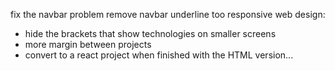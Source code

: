 fix the navbar problem
remove navbar underline too
responsive web design:

- hide the brackets that show technologies on smaller screens
- more margin between projects
- convert to a react project when finished with the HTML version...
